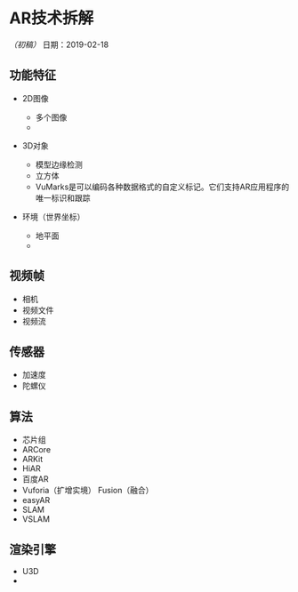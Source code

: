 # AR技术拆解
*（初稿）*
日期：2019-02-18
## 功能特征
* 2D图像
	* 多个图像
	* 
* 3D对象
	* 模型边缘检测
	* 立方体
	* VuMarks是可以编码各种数据格式的自定义标记。它们支持AR应用程序的唯一标识和跟踪

* 环境（世界坐标）
	* 地平面
	* 

## 视频帧
* 相机
* 视频文件
* 视频流


## 传感器
* 加速度
* 陀螺仪

## 算法
* 芯片组
* ARCore
* ARKit
* HiAR
* 百度AR
* Vuforia（扩增实境） Fusion（融合）
* easyAR
* SLAM
* VSLAM

## 渲染引擎
* U3D
* 


